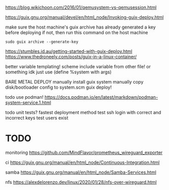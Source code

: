 https://blog.wikichoon.com/2016/01/qemusystem-vs-qemusession.html








https://guix.gnu.org/manual/devel/en/html_node/Invoking-guix-deploy.html

make sure the host machine's guix archive has already generated a key before deploying
if not, then run this command on the host machine

```
sudo guix archive --generate-key
```
https://stumbles.id.au/getting-started-with-guix-deploy.html
https://www.thedroneely.com/posts/guix-in-a-linux-container/


better variable templating! scheme include variable from other file! or something idk
just use (define %system with args)


BARE METAL DEPLOY
manually install guix system
manually copy disk/bootloader config to system.scm
guix deploy!

todo use podman!
https://docs.podman.io/en/latest/markdown/podman-system-service.1.html

todo unit tests?
    fastest deployment method
    test ssh login with correct and incorrect keys
    test users exist





# TODO
monitoring
https://github.com/MindFlavor/prometheus_wireguard_exporter

ci
https://guix.gnu.org/manual/en/html_node/Continuous-Integration.html

samba
https://guix.gnu.org/manual/en/html_node/Samba-Services.html

nfs
https://alexdelorenzo.dev/linux/2020/01/28/nfs-over-wireguard.html
